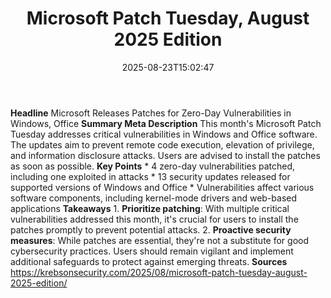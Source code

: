 ﻿---
title: "Microsoft Patch Tuesday, August 2025 Edition"
date: "2025-08-23T15:02:47"
category: "Markets"
summary: ""
slug: "microsoft patch tuesday august 2025 edition"
source_urls:
  - "https://krebsonsecurity.com/2025/08/microsoft-patch-tuesday-august-2025-edition/"
seo:
  title: "Microsoft Patch Tuesday, August 2025 Edition | Hash n Hedge"
  description: ""
  keywords: ["news", "markets", "brief"]
---
**Headline** Microsoft Releases Patches for Zero-Day Vulnerabilities in Windows, Office  **Summary Meta Description** This month's Microsoft Patch Tuesday addresses critical vulnerabilities in Windows and Office software. The updates aim to prevent remote code execution, elevation of privilege, and information disclosure attacks. Users are advised to install the patches as soon as possible.  **Key Points**  * 4 zero-day vulnerabilities patched, including one exploited in attacks * 13 security updates released for supported versions of Windows and Office * Vulnerabilities affect various software components, including kernel-mode drivers and web-based applications  **Takeaways**  1. **Prioritize patching**: With multiple critical vulnerabilities addressed this month, it's crucial for users to install the patches promptly to prevent potential attacks. 2. **Proactive security measures**: While patches are essential, they're not a substitute for good cybersecurity practices. Users should remain vigilant and implement additional safeguards to protect against emerging threats.  **Sources** https://krebsonsecurity.com/2025/08/microsoft-patch-tuesday-august-2025-edition/ 
